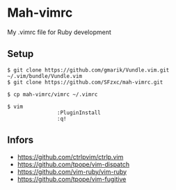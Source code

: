 # Mah-vimrc

My .vimrc file for Ruby development

## Setup

```
$ git clone https://github.com/gmarik/Vundle.vim.git ~/.vim/bundle/Vundle.vim
$ git clone https://github.com/SFzxc/mah-vimrc.git

$ cp mah-vimrc/vimrc ~/.vimrc

$ vim
				:PluginInstall
				:q!
```

## Infors

- https://github.com/ctrlpvim/ctrlp.vim
- https://github.com/tpope/vim-dispatch
- https://github.com/vim-ruby/vim-ruby
- https://github.com/tpope/vim-fugitive


